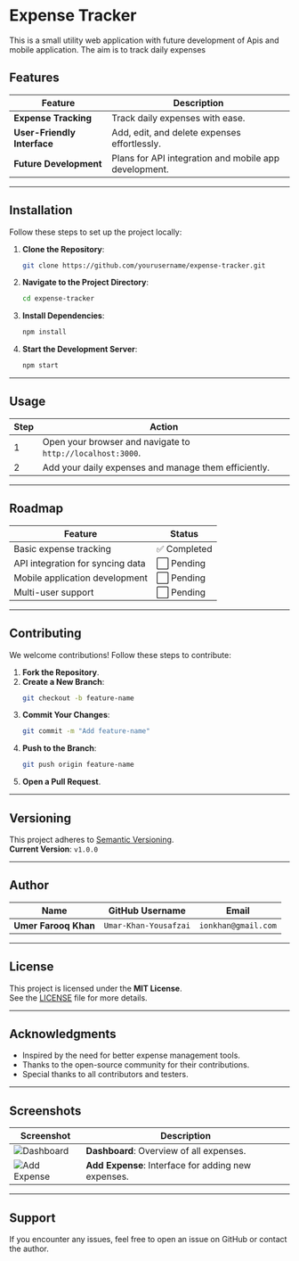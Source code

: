 # Expense Tracker
This is a small utility web application with future development of Apis and mobile application.  The aim is to track daily expenses
## Features

| Feature                          | Description                                                                 |
|----------------------------------|-----------------------------------------------------------------------------|
| **Expense Tracking**             | Track daily expenses with ease.                                             |
| **User-Friendly Interface**      | Add, edit, and delete expenses effortlessly.                                |
| **Future Development**           | Plans for API integration and mobile app development.                       |

---

## Installation

Follow these steps to set up the project locally:

1. **Clone the Repository**:
    ```bash
    git clone https://github.com/yourusername/expense-tracker.git
    ```

2. **Navigate to the Project Directory**:
    ```bash
    cd expense-tracker
    ```

3. **Install Dependencies**:
    ```bash
    npm install
    ```

4. **Start the Development Server**:
    ```bash
    npm start
    ```

---

## Usage

| Step | Action                                                                 |
|------|------------------------------------------------------------------------|
| 1    | Open your browser and navigate to `http://localhost:3000`.             |
| 2    | Add your daily expenses and manage them efficiently.                   |

---

## Roadmap

| Feature                          | Status       |
|----------------------------------|--------------|
| Basic expense tracking           | ✅ Completed |
| API integration for syncing data | ⬜ Pending   |
| Mobile application development   | ⬜ Pending   |
| Multi-user support               | ⬜ Pending   |

---

## Contributing

We welcome contributions! Follow these steps to contribute:

1. **Fork the Repository**.
2. **Create a New Branch**:
    ```bash
    git checkout -b feature-name
    ```
3. **Commit Your Changes**:
    ```bash
    git commit -m "Add feature-name"
    ```
4. **Push to the Branch**:
    ```bash
    git push origin feature-name
    ```
5. **Open a Pull Request**.

---

## Versioning

This project adheres to [Semantic Versioning](https://semver.org/).  
**Current Version**: `v1.0.0`

---

## Author

| Name             | GitHub Username | Email                  |
|------------------|-----------------|------------------------|
| **Umer Farooq Khan** | `Umar-Khan-Yousafzai`   | `ionkhan@gmail.com` |

---

## License

This project is licensed under the **MIT License**.  
See the [LICENSE](LICENSE) file for more details.

---

## Acknowledgments

- Inspired by the need for better expense management tools.
- Thanks to the open-source community for their contributions.
- Special thanks to all contributors and testers.

---

## Screenshots

| Screenshot       | Description                                                                 |
|------------------|-----------------------------------------------------------------------------|
| ![Dashboard](https://via.placeholder.com/600x300) | **Dashboard**: Overview of all expenses. |
| ![Add Expense](https://via.placeholder.com/600x300) | **Add Expense**: Interface for adding new expenses. |

---

## Support

If you encounter any issues, feel free to open an issue on GitHub or contact the author.

